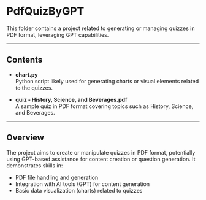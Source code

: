 # PdfQuizByGPT

This folder contains a project related to generating or managing quizzes in PDF format, leveraging GPT capabilities.

---

## Contents

- **chart.py**  
  Python script likely used for generating charts or visual elements related to the quizzes.

- **quiz - History, Science, and Beverages.pdf**  
  A sample quiz in PDF format covering topics such as History, Science, and Beverages.

---

## Overview

The project aims to create or manipulate quizzes in PDF format, potentially using GPT-based assistance for content creation or question generation. It demonstrates skills in:

- PDF file handling and generation  
- Integration with AI tools (GPT) for content generation  
- Basic data visualization (charts) related to quizzes  

